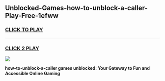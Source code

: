 
## Unblocked-Games-how-to-unblock-a-caller-Play-Free-1efww
<h3>
<a href="https://premium76.site?title=how-to-unblock-a-caller&ref=23A">CLICK TO PLAY</a></h3>
<hr>

<h3>
<a href="https://premium76.site?title=how-to-unblock-a-caller&ref=23A">CLICK 2 PLAY</a>
  
</h3>

<a href="https://premium76.site?title=how-to-unblock-a-caller&ref=23A"><img src="https://clearcache.store/games.png"></a>


**how-to-unblock-a-caller games unblocked: Your Gateway to Fun and Accessible Online Gaming**
